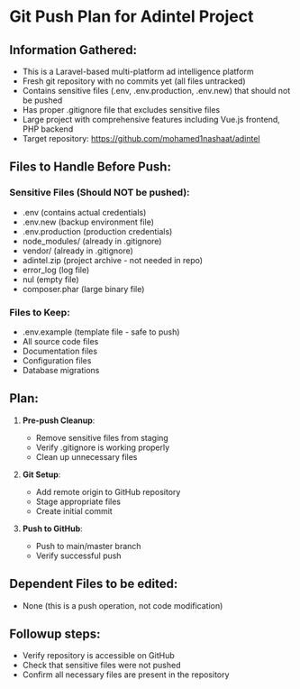 # Git Push Plan for Adintel Project

## Information Gathered:
- This is a Laravel-based multi-platform ad intelligence platform
- Fresh git repository with no commits yet (all files untracked)
- Contains sensitive files (.env, .env.production, .env.new) that should not be pushed
- Has proper .gitignore file that excludes sensitive files
- Large project with comprehensive features including Vue.js frontend, PHP backend
- Target repository: https://github.com/mohamed1nashaat/adintel

## Files to Handle Before Push:
### Sensitive Files (Should NOT be pushed):
- .env (contains actual credentials)
- .env.new (backup environment file)
- .env.production (production credentials)
- node_modules/ (already in .gitignore)
- vendor/ (already in .gitignore)
- adintel.zip (project archive - not needed in repo)
- error_log (log file)
- nul (empty file)
- composer.phar (large binary file)

### Files to Keep:
- .env.example (template file - safe to push)
- All source code files
- Documentation files
- Configuration files
- Database migrations

## Plan:
1. **Pre-push Cleanup**:
   - Remove sensitive files from staging
   - Verify .gitignore is working properly
   - Clean up unnecessary files

2. **Git Setup**:
   - Add remote origin to GitHub repository
   - Stage appropriate files
   - Create initial commit

3. **Push to GitHub**:
   - Push to main/master branch
   - Verify successful push

## Dependent Files to be edited:
- None (this is a push operation, not code modification)

## Followup steps:
- Verify repository is accessible on GitHub
- Check that sensitive files were not pushed
- Confirm all necessary files are present in the repository
